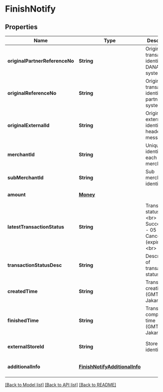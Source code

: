 # FinishNotify
## Properties

| Name | Type | Description | Notes |
|------------ | ------------- | ------------- | -------------|
| **originalPartnerReferenceNo** | **String** | Original transaction identifier on DANA system | [default to null] |
| **originalReferenceNo** | **String** | Original transaction identifier on partner system | [default to null] |
| **originalExternalId** | **String** | Original external identifier on header message | [optional] [default to null] |
| **merchantId** | **String** | Unique identifier for each merchant | [default to null] |
| **subMerchantId** | **String** | Sub merchant identifier | [optional] [default to null] |
| **amount** | [**Money**](Money.md) |  | [default to null] |
| **latestTransactionStatus** | **String** | Transaction status code:&lt;br&gt; - 00 &#x3D; Success&lt;br&gt; - 05 &#x3D; Cancelled (expired)&lt;br&gt;  | [default to null] |
| **transactionStatusDesc** | **String** | Description of transaction status | [optional] [default to null] |
| **createdTime** | **String** | Transaction creation time (GMT+7, Jakarta) | [default to null] |
| **finishedTime** | **String** | Transaction completion time (GMT+7, Jakarta) | [default to null] |
| **externalStoreId** | **String** | Store identifier | [optional] [default to null] |
| **additionalInfo** | [**FinishNotifyAdditionalInfo**](FinishNotifyAdditionalInfo.md) |  | [optional] [default to null] |

[[Back to Model list]](../README.md#documentation-for-models) [[Back to API list]](../README.md#documentation-for-api-endpoints) [[Back to README]](../README.md)

